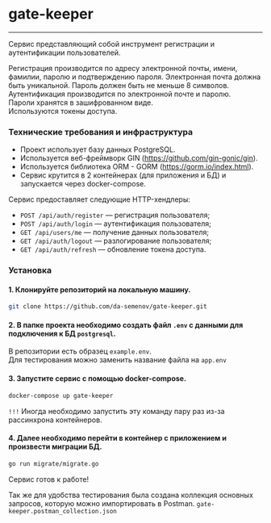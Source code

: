 # gate-keeper


***

Сервис представляющий собой инструмент регистрации и аутентификации пользователей.

Регистрация производится по адресу электронной почты, имени, фамилии, паролю и подтверждению пароля. Электронная почта должна быть уникальной.
Пароль должен быть не меньше 8 символов. <br> Аутентификация производится по электронной почте и паролю. <br> Пароли хранятся в зашифрованном виде. <br> Используются токены доступа.

### Технические требования и инфраструктура </h3>

- Проект использует базу данных PostgreSQL.
- Используется веб-фреймворк GIN (https://github.com/gin-gonic/gin).
- Используется библиотека ORM - GORM (https://gorm.io/index.html).
- Сервис крутится в 2 контейнерах (для приложения и БД) и запускается через docker-compose.

Сервис предоставляет следующие HTTP-хендлеры:
* `POST /api/auth/register` — регистрация пользователя;
* `POST /api/auth/login` — аутентификация пользователя;
* `GET /api/users/me` — получение данных пользователя;
* `GET /api/auth/logout` — разлогирование пользователя;
* `GET /api/auth/refresh` — обновление токена доступа.

### Установка
#### 1. Клонируйте репозиторий на локальную машину.
```bash
git clone https://github.com/da-semenov/gate-keeper.git
```
#### 2. В папке проекта необходимо создать файл ```.env``` с данными для подключения к БД ```postgresql```.
В репозитории есть образец ```example.env```.  
Для тестирования можно заменить название файла на ```app.env```
#### 3. Запустите сервис с помощью docker-compose.
```bash
docker-compose up gate-keeper
```
```!!!``` Иногда необходимо запустить эту команду пару раз из-за рассинхрона контейнеров.
#### 4. Далее необходимо перейти в контейнер с приложением и произвести миграции БД.
```bash
go run migrate/migrate.go
```

Сервис готов к работе!

Так же для удобства тестирования была создана коллекция основных запросов, которую можно импортировать в Postman.
```gate-keeper.postman_collection.json```